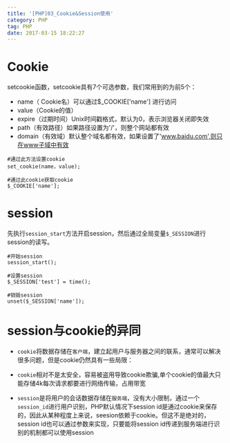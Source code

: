 ```yaml
---
title: '[PHP]03_Cookie&Session使用'
category: PHP
tag: PHP
date: 2017-03-15 18:22:27
---
```


# Cookie
setcookie函数，setcookie具有7个可选参数，我们常用到的为前5个：
- name（ Cookie名）可以通过$_COOKIE['name'] 进行访问
- value（Cookie的值）
- expire（过期时间）Unix时间戳格式，默认为0，表示浏览器关闭即失效
- path（有效路径）如果路径设置为'/'，则整个网站都有效
- domain（有效域）默认整个域名都有效，如果设置了'www.baidu.com',则只在www子域中有效
```
#通过此方法设置cookie
set_cookie(name，value);

#通过此cookie获取cookie
$_COOKIE['name'];
```

# session
先执行`session_start`方法开启session，然后通过全局变量`$_SESSION`进行session的读写。
```
#开始session
session_start();

#设置session
$_SESSION['test'] = time();

#销毁session
unset($_SESSION['name']);
```

# session与cookie的异同
- `cookie`将数据存储在`客户端`，建立起用户与服务器之间的联系，通常可以解决很多问题，但是cookie仍然具有一些局限：

- `cookie`相对不是太安全，容易被盗用导致cookie欺骗,单个cookie的值最大只能存储4k每次请求都要进行网络传输，占用带宽

- `session`是将用户的会话数据存储在`服务端`，没有大小限制，通过一个`session_id`进行用户识别，PHP默认情况下session id是通过cookie来保存的，因此从某种程度上来说，seesion依赖于cookie。但这不是绝对的，session id也可以通过参数来实现，只要能将session id传递到服务端进行识别的机制都可以使用session
